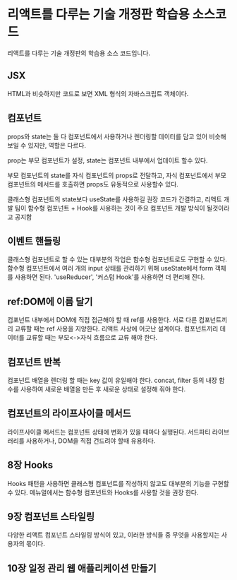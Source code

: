 # 리액트를 다루는 기술 개정판 학습용 소스코드

리액트를 다루는 기술 개정판의 학습용 소스 코드입니다.

## JSX

HTML과 비슷하지만 코드로 보면 XML 형식의 자바스크립트 객체이다.

## 컴포넌트

props와 state는 둘 다 컴포넌트에서 사용하거나 렌더링할 데이터를 담고 있어 비슷해 보일 수 있지만, 역할은 다르다.

prop는 부모 컴포넌트가 설정,
state는 컴포넌트 내부에서 업데이트 할수 있다.

부모 컴포넌트의 state를 자식 컴포넌트의 props로 전달하고,
자식 컴포넌트에서 부모 컴포넌트의 메서드를 호출하면 props도 유동적으로 사용할수 있다.

클래스형 컴포넌트의 state보다
useState를 사용하길 권장
코드가 간결하고, 리액트 개발 팀이 함수형 컴포넌트 + Hook를 사용하는 것이 주요 컴포넌트 개발 방식이 될것이라고 공지함

## 이벤트 핸들링

클래스형 컴포넌트로 할 수 있는 대부분의 작업은 함수형 컴포넌트로도 구현할 수 있다.
함수형 컴포넌트에서 여러 개의 input 상태를 관리하기 위해 useState에서 form 객체를 사용하면 된다.
'useReducer', '커스텀 Hook'를 사용하면 더 편리해 진다.

## ref:DOM에 이름 달기

컴포넌트 내부에서 DOM에 직접 접근해야 할 때 ref를 사용한다.
서로 다른 컴포넌트끼리 교류할 때는 ref 사용을 지양한다. 리액트 사상에 어긋난 설계이다.
컴포넌트끼리 데이터를 교류할 때는 부모<->자식 흐름으로 교류 해야 한다.

## 컴포넌트 반복

컴포넌트 배열을 렌더링 할 때는 key 값이 유일해야 한다.
concat, filter 등의 내장 함수를 사용하여 새로운 배열을 만든 후 새로운 상태로 설정해 줘야 한다.

## 컴포넌트의 라이프사이클 메서드

라이프사이클 메서드는 컴포넌트 상태에 변화가 있을 때마다 실행된다.
서드파티 라이브러리를 사용하거나, DOM을 직접 건드려야 할때 유용하다.

## 8장 Hooks

Hooks 패턴을 사용하면 클래스형 컴포넌트를 작성하지 않고도 대부분의 기능을 구현할 수 있다.
메뉴얼에서는 함수형 컴포넌트와 Hooks를 사용할 것을 권장 한다.

## 9장 컴포넌트 스타일링

다양한 리액트 컴포넌트 스타일링 방식이 있고, 이러한 방식들 중 무엇을 사용할지는 사용자의 몫이다.

## 10장 일정 관리 웹 애플리케이션 만들기

